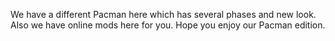 We have a different Pacman here
which has several phases and new look.
Also we have online mods here for you.
Hope you enjoy our Pacman edition.